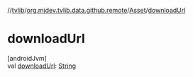 //[tvlib](../../../index.md)/[org.mjdev.tvlib.data.github.remote](../index.md)/[Asset](index.md)/[downloadUrl](download-url.md)

# downloadUrl

[androidJvm]\
val [downloadUrl](download-url.md): [String](https://kotlinlang.org/api/latest/jvm/stdlib/kotlin/-string/index.html)
